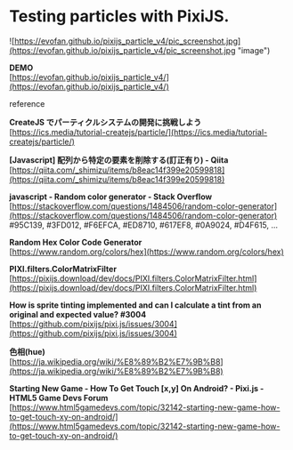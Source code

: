# Testing particles with PixiJS.  

![https://evofan.github.io/pixijs_particle_v4/pic_screenshot.jpg](https://evofan.github.io/pixijs_particle_v4/pic_screenshot.jpg "image") 

**DEMO**  
[https://evofan.github.io/pixijs_particle_v4/](https://evofan.github.io/pixijs_particle_v4/)  

reference  

**CreateJS でパーティクルシステムの開発に挑戦しよう**  
[https://ics.media/tutorial-createjs/particle/](https://ics.media/tutorial-createjs/particle/)    

**[Javascript] 配列から特定の要素を削除する(訂正有り) - Qiita**  
[https://qiita.com/_shimizu/items/b8eac14f399e20599818](https://qiita.com/_shimizu/items/b8eac14f399e20599818)  

**javascript - Random color generator - Stack Overflow**  
[https://stackoverflow.com/questions/1484506/random-color-generator](https://stackoverflow.com/questions/1484506/random-color-generator)  
#95C139, #3FD012, #F6EFCA, #ED8710, #617EF8, #0A9024, #D4F615, ...

**Random Hex Color Code Generator**  
[https://www.random.org/colors/hex](https://www.random.org/colors/hex)  

**PIXI.filters.ColorMatrixFilter**  
[https://pixijs.download/dev/docs/PIXI.filters.ColorMatrixFilter.html](https://pixijs.download/dev/docs/PIXI.filters.ColorMatrixFilter.html)  

**How is sprite tinting implemented and can I calculate a tint from an original and expected value? #3004**  
[https://github.com/pixijs/pixi.js/issues/3004](https://github.com/pixijs/pixi.js/issues/3004)  

**色相(hue)**  
[https://ja.wikipedia.org/wiki/%E8%89%B2%E7%9B%B8](https://ja.wikipedia.org/wiki/%E8%89%B2%E7%9B%B8)  

**Starting New Game - How To Get Touch [x,y] On Android? - Pixi.js - HTML5 Game Devs Forum**  
[https://www.html5gamedevs.com/topic/32142-starting-new-game-how-to-get-touch-xy-on-android/](https://www.html5gamedevs.com/topic/32142-starting-new-game-how-to-get-touch-xy-on-android/)  
